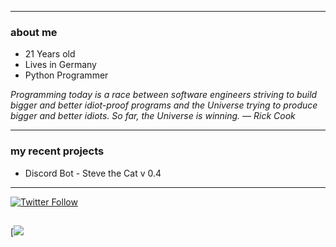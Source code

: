 - - - - - - - - - -
### about me

- 21 Years old
- Lives in Germany
- Python Programmer 

*Programming today is a race between software engineers striving to build bigger and better idiot-proof programs and the Universe trying to produce bigger and better idiots. So far, the Universe is winning. ― Rick Cook*



- - - - - - - - - -
### my recent projects

- Discord Bot - Steve the Cat v 0.4




- - - - - - - - - -
[![Twitter Follow](https://img.shields.io/twitter/follow/senkuXY?style=social)](https://twitter.com/intent/follow?screen_name=senkuXY)


##
[![](https://github-readme-stats.vercel.app/api?username=SickHr&show_icons=true&theme=dracula)

